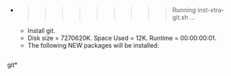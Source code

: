 * >>>>>>>>> Running inst-xtra-git.sh ...
  * Install git.
  * Disk size = 7270620K. Space Used = 12K. Runtime = 00:00:00:01.
  * The following NEW packages will be installed:
  ```bash
git*
  ```
